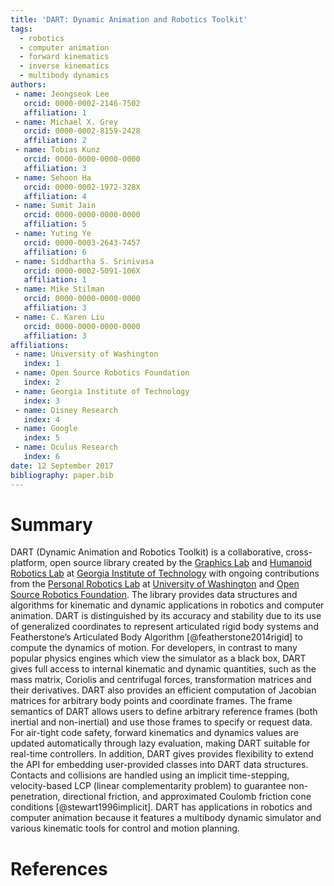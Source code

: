```yaml
---
title: 'DART: Dynamic Animation and Robotics Toolkit'
tags:
  - robotics
  - computer animation
  - forward kinematics
  - inverse kinematics
  - multibody dynamics
authors:
 - name: Jeongseok Lee
   orcid: 0000-0002-2146-7502
   affiliation: 1
 - name: Michael X. Grey
   orcid: 0000-0002-8159-2428
   affiliation: 2
 - name: Tobias Kunz
   orcid: 0000-0000-0000-0000
   affiliation: 3
 - name: Sehoon Ha
   orcid: 0000-0002-1972-328X
   affiliation: 4
 - name: Sumit Jain
   orcid: 0000-0000-0000-0000
   affiliation: 5
 - name: Yuting Ye
   orcid: 0000-0003-2643-7457
   affiliation: 6
 - name: Siddhartha S. Srinivasa
   orcid: 0000-0002-5091-106X
   affiliation: 1
 - name: Mike Stilman
   orcid: 0000-0000-0000-0000
   affiliation: 3
 - name: C. Karen Liu
   orcid: 0000-0000-0000-0000
   affiliation: 3
affiliations:
 - name: University of Washington
   index: 1
 - name: Open Source Robotics Foundation
   index: 2
 - name: Georgia Institute of Technology
   index: 3
 - name: Disney Research
   index: 4
 - name: Google
   index: 5
 - name: Oculus Research
   index: 6
date: 12 September 2017
bibliography: paper.bib
---
```


# Summary

DART (Dynamic Animation and Robotics Toolkit) is a collaborative, cross-platform, open source library created by the [Graphics Lab](http://www.cc.gatech.edu/~karenliu/Home.html) and [Humanoid Robotics Lab](http://www.golems.org/) at [Georgia Institute of Technology](http://www.gatech.edu/) with ongoing contributions from the [Personal Robotics Lab](http://personalrobotics.cs.washington.edu/) at [University of Washington](http://www.washington.edu/) and [Open Source Robotics Foundation](https://www.osrfoundation.org/). The library provides data structures and algorithms for kinematic and dynamic applications in robotics and computer animation. DART is distinguished by its accuracy and stability due to its use of generalized coordinates to represent articulated rigid body systems and Featherstone’s Articulated Body Algorithm [@featherstone2014rigid] to compute the dynamics of motion. For developers, in contrast to many popular physics engines which view the simulator as a black box, DART gives full access to internal kinematic and dynamic quantities, such as the mass matrix, Coriolis and centrifugal forces, transformation matrices and their derivatives. DART also provides an efficient computation of Jacobian matrices for arbitrary body points and coordinate frames. The frame semantics of DART allows users to define arbitrary reference frames (both inertial and non-inertial) and use those frames to specify or request data. For air-tight code safety, forward kinematics and dynamics values are updated automatically through lazy evaluation, making DART suitable for real-time controllers. In addition, DART gives provides flexibility to extend the API for embedding user-provided classes into DART data structures. Contacts and collisions are handled using an implicit time-stepping, velocity-based LCP (linear complementarity problem) to guarantee non-penetration, directional friction, and approximated Coulomb friction cone conditions [@stewart1996implicit]. DART has applications in robotics and computer animation because it features a multibody dynamic simulator and various kinematic tools for control and motion planning.

# References
